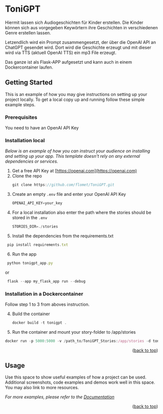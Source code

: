 # ToniGPT
Hiermit lassen sich Audiogeschichten für Kinder erstellen. 
Die Kinder können sich aus vorgegeben Keywörtern ihre Geschichten in verschiedenen Genre erstellen lassen. 

Letzendlich wird ein Prompt zusammengesetzt, der über die OpenAI API an ChatGPT gesendet wird. Dort wird die Geschichte
erzeugt und mit dieser wird via TTS (aktuell OpenAI TTS) ein mp3 File erzeugt. 

Das ganze ist als Flask-APP aufgesetzt und kann auch in einem Dockercontainer laufen. 

<!-- GETTING STARTED -->
## Getting Started

This is an example of how you may give instructions on setting up your project locally.
To get a local copy up and running follow these simple example steps.

### Prerequisites

You need to have an OpenAI API Key

### Installation local

_Below is an example of how you can instruct your audience on installing and setting up your app. This template doesn't rely on any external dependencies or services._

1. Get a free API Key at [https://openai.com](https://openai.com)
2. Clone the repo
   ```js
   git clone https://github.com/flomet/ToniGPT.git
   ```
3. Create an empty `.env` file and enter your OpenAI API Key
   ```js
   OPENAI_API_KEY=your_key
   ```
4. For a local installation also enter the path where the stories should be stored in the `.env` 
   ```js
   STORIES_DIR=./stories
   ```   
5. Install the dependencies from the requirements.txt
  ```js
   pip install requirements.txt
   ```  
6. Run the app
  ```js
   python tonigpt_app.py
   ```
   or 
  ```js
   flask --app my_flask_app run --debug
   ```

### Installation in a Dockercontainer

Follow step 1 to 3 from aboves instruction. 

4. Build the container
   ```js
   docker build -t tonigpt .
   ```   

5. Run the container and mount your story-folder to /app/stories
  ```js
  docker run -p 5000:5000 -v /path_to/ToniGPT_Stories:/app/stories -d tonigpt
  ```


   

<p align="right">(<a href="#readme-top">back to top</a>)</p>



<!-- USAGE EXAMPLES -->
## Usage

Use this space to show useful examples of how a project can be used. Additional screenshots, code examples and demos work well in this space. You may also link to more resources.

_For more examples, please refer to the [Documentation](https://example.com)_

<p align="right">(<a href="#readme-top">back to top</a>)</p>







